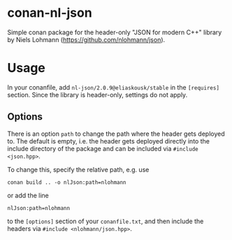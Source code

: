 # conan-nl-json

Simple conan package for the header-only "JSON for modern C++" library by Niels Lohmann (https://github.com/nlohmann/json).

# Usage

In your conanfile, add `nl-json/2.0.9@eliaskousk/stable` in the `[requires]` section. Since the library is header-only, settings do not apply.

## Options

There is an option `path` to change the path where the header gets deployed to. The default is empty, i.e. the header gets deployed directly into the include directory of the package and can be included via `#include <json.hpp>`.

To change this, specify the relative path, e.g. use

    conan build .. -o nlJson:path=nlohmann

or add the line

    nlJson:path=nlohmann

to the `[options]` section of your `conanfile.txt`, and then include the headers via `#include <nlohmann/json.hpp>`.

